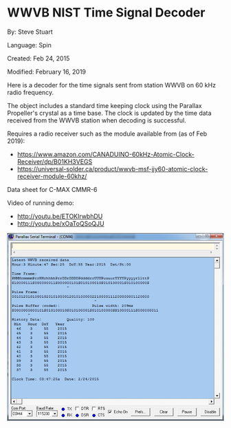 # WWVB NIST Time Signal Decoder

By: Steve Stuart

Language: Spin

Created: Feb 24, 2015

Modified: February 16, 2019

Here is a decoder for the time signals sent from station WWVB on 60 kHz radio frequency.

The object includes a standard time keeping clock using the Parallax Propeller's crystal as a time base. The clock is updated by the time data received from the WWVB station when decoding is successful.

Requires a radio receiver such as the module available from (as of Feb 2019):

*   https://www.amazon.com/CANADUINO-60kHz-Atomic-Clock-Receiver/dp/B01KH3VEGS
*   https://universal-solder.ca/product/wwvb-msf-jjy60-atomic-clock-receiver-module-60khz/

Data sheet for C-MAX CMMR-6

Video of running demo:

*   http://youtu.be/ETOKIrwbhDU
*   http://youtu.be/xOaToQSoQJU

![Auxiliary_Files/wwvb_decoder.png](Auxiliary_Files/wwvb_decoder.png)
